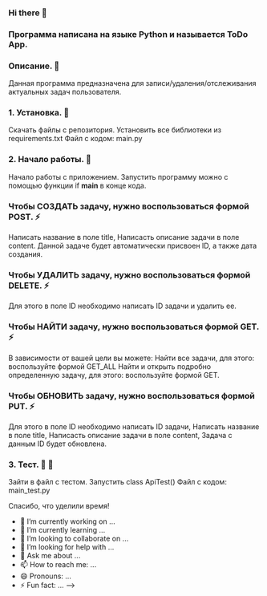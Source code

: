 ### Hi there 👋
### Программа написана на языке Python и называется ToDo App.

### Описание. 💬
Данная программа предназначена для записи/удаления/отслеживания актуальных задач пользователя.

### 1. Установка. 🔭 
Скачать файлы с репозитория. 
Установить все библиотеки из requirements.txt
Файл с кодом: main.py


### 2. Начало работы. 💬
Начало работы с приложением. 
Запустить программу можно с помощью функции if __main__ в конце кода.

### Чтобы СОЗДАТЬ задачу, нужно воспользоваться формой POST. ⚡
Написать название в поле title,
Написасть описание задачи в поле content.
Данной задаче будет автоматически присвоен ID, а также дата создания.

### Чтобы УДАЛИТЬ задачу, нужно воспользоваться формой DELETE. ⚡
Для этого в поле ID необходимо написать ID задачи и удалить ее.

### Чтобы НАЙТИ задачу, нужно воспользоваться формой GET. ⚡
В зависимости от вашей цели вы можете:
Найти все задачи, для этого: воспользуйте формой GET_ALL
Найти и открыть подробно определенную задачу, для этого: воспользуйте формой GET. 

### Чтобы ОБНОВИТЬ задачу, нужно воспользоваться формой PUT. ⚡
Для этого в поле ID необходимо написать ID задачи,
Написать название в поле title,
Написасть описание задачи в поле content,
Задача с данным ID будет обновлена.

### 3. Тест. 🌱 🤔
Зайти в файл с тестом.
Запустить class ApiTest()
Файл с кодом: main_test.py

Спасибо, что уделили время!

- 🔭 I’m currently working on ...
- 🌱 I’m currently learning ...
- 👯 I’m looking to collaborate on ...
- 🤔 I’m looking for help with ...
- 💬 Ask me about ...
- 📫 How to reach me: ...
- 😄 Pronouns: ...
- ⚡ Fun fact: ...
-->
